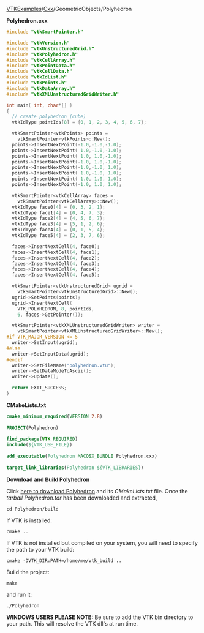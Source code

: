 [VTKExamples](/index/)/[Cxx](/Cxx)/GeometricObjects/Polyhedron

**Polyhedron.cxx**
```c++
#include "vtkSmartPointer.h"

#include "vtkVersion.h"
#include "vtkUnstructuredGrid.h"
#include "vtkPolyhedron.h"
#include "vtkCellArray.h"
#include "vtkPointData.h"
#include "vtkCellData.h"
#include "vtkIdList.h"
#include "vtkPoints.h"
#include "vtkDataArray.h"
#include "vtkXMLUnstructuredGridWriter.h"

int main( int, char*[] )
{
  // create polyhedron (cube)
  vtkIdType pointIds[8] = {0, 1, 2, 3, 4, 5, 6, 7};

  vtkSmartPointer<vtkPoints> points =
    vtkSmartPointer<vtkPoints>::New();
  points->InsertNextPoint(-1.0,-1.0,-1.0);
  points->InsertNextPoint( 1.0,-1.0,-1.0);
  points->InsertNextPoint( 1.0, 1.0,-1.0);
  points->InsertNextPoint(-1.0, 1.0,-1.0);
  points->InsertNextPoint(-1.0,-1.0, 1.0);
  points->InsertNextPoint( 1.0,-1.0, 1.0);
  points->InsertNextPoint( 1.0, 1.0, 1.0);
  points->InsertNextPoint(-1.0, 1.0, 1.0);

  vtkSmartPointer<vtkCellArray> faces =
    vtkSmartPointer<vtkCellArray>::New();
  vtkIdType face0[4] = {0, 3, 2, 1};
  vtkIdType face1[4] = {0, 4, 7, 3};
  vtkIdType face2[4] = {4, 5, 6, 7};
  vtkIdType face3[4] = {5, 1, 2, 6};
  vtkIdType face4[4] = {0, 1, 5, 4};
  vtkIdType face5[4] = {2, 3, 7, 6};

  faces->InsertNextCell(4, face0);
  faces->InsertNextCell(4, face1);
  faces->InsertNextCell(4, face2);
  faces->InsertNextCell(4, face3);
  faces->InsertNextCell(4, face4);
  faces->InsertNextCell(4, face5);

  vtkSmartPointer<vtkUnstructuredGrid> ugrid =
    vtkSmartPointer<vtkUnstructuredGrid>::New();
  ugrid->SetPoints(points);
  ugrid->InsertNextCell(
    VTK_POLYHEDRON, 8, pointIds,
    6, faces->GetPointer());

  vtkSmartPointer<vtkXMLUnstructuredGridWriter> writer =
    vtkSmartPointer<vtkXMLUnstructuredGridWriter>::New();
#if VTK_MAJOR_VERSION <= 5
  writer->SetInput(ugrid);
#else
  writer->SetInputData(ugrid);
#endif
  writer->SetFileName("polyhedron.vtu");
  writer->SetDataModeToAscii();
  writer->Update();

  return EXIT_SUCCESS;
}
```
**CMakeLists.txt**
```cmake
cmake_minimum_required(VERSION 2.8)
 
PROJECT(Polyhedron)
 
find_package(VTK REQUIRED)
include(${VTK_USE_FILE})
 
add_executable(Polyhedron MACOSX_BUNDLE Polyhedron.cxx)
 
target_link_libraries(Polyhedron ${VTK_LIBRARIES})
```

**Download and Build Polyhedron**

Click [here to download Polyhedron](https://github.com/lorensen/VTKWikiExamplesTarballs/raw/master/Polyhedron.tar) and its *CMakeLists.txt* file.
Once the *tarball Polyhedron.tar* has been downloaded and extracted,
```
cd Polyhedron/build 
```
If VTK is installed:
```
cmake ..
```
If VTK is not installed but compiled on your system, you will need to specify the path to your VTK build:
```
cmake -DVTK_DIR:PATH=/home/me/vtk_build ..
```
Build the project:
```
make
```
and run it:
```
./Polyhedron
```
**WINDOWS USERS PLEASE NOTE:** Be sure to add the VTK bin directory to your path. This will resolve the VTK dll's at run time.

